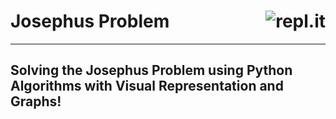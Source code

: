 # Josephus Problem [<img align="right" alt="repl.it" src="https://img.shields.io/badge/Run_On_Repl.it-667881?style=for-the-badge&logo=repl.it&logoColor=white" />](https://repl.it/@SKCoding/Josephus#Josephus.py)
---
## Solving the Josephus Problem using Python Algorithms with Visual Representation and Graphs!

